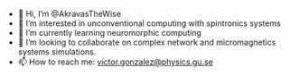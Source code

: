 - 👋 Hi, I’m @AkravasTheWise
- 👀 I’m interested in unconventional computing with spintronics systems
- 🌱 I’m currently learning neuromorphic computing
- 💞️ I’m looking to collaborate on complex network and micromagnetics systems simulations.
- 📫 How to reach me: victor.gonzalez@physics.gu.se
<!---
AkravasTheWise/AkravasTheWise is a ✨ special ✨ repository because its `README.md` (this file) appears on your GitHub profile.
You can click the Preview link to take a look at your changes.
--->
